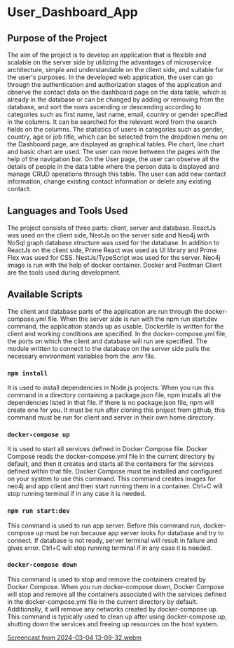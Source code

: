 # User_Dashboard_App

## Purpose of the Project

The aim of the project is to develop an application that is flexible and scalable on the server side by utilizing the advantages of microservice architecture,
simple and understandable on the client side, and suitable for the user's purposes. In the developed web application, the user can go through the authentication
and authorization stages of the application and observe the contact data on the dashboard page on the data table, which is already in the database or can be 
changed by adding or removing from the database, and sort the rows ascending or descending according to categories such as first name, last name, email, country
or gender specified in the columns. It can be searched for the relevant word from the search fields on the columns. The statistics of users in categories such as
gender, country, age or job title, which can be selected from the dropdown menu on the Dashboard page, are displayed as graphical tables. Pie chart, line chart 
and basic chart are used. The user can move between the pages with the help of the navigation bar. On the User page, the user can observe all the details of people
in the data table where the person data is displayed and manage CRUD operations through this table. The user can add new contact information, change existing 
contact information or delete any existing contact.

## Languages and Tools Used

The project consists of three parts: client, server and database. ReactJs was used on the client side, NestJs on the server side and Neo4j with NoSql graph database
structure was used for the database. In addition to ReactJs on the client side, Prime React was used as UI library and Prime Flex was used for CSS. NestJs/TypeScript
was used for the server. Neo4j image is run with the help of docker container. Docker and Postman Client are the tools used during development.

## Available Scripts

The client and database parts of the application are run through the docker-compose.yml file. When the server side is run with the npm run start:dev command, the
application stands up as usable. Dockerfile is written for the client and working conditions are specified. In the docker-compose.yml file, the ports on which the
client and database will run are specified. The module written to connect to the database on the server side pulls the necessary environment variables from the .env file.

### `npm install`

It is used to install dependencies in Node.js projects. When you run this command in a directory containing a package.json file, npm installs all the 
dependencies listed in that file. If there is no package.json file, npm will create one for you. It must be run after cloning this project from github, this command 
must be run for client and server in their own home directory.

### `docker-compose up`

It is used to start all services defined in Docker Compose file. Docker Compose reads the docker-compose.yml file in the current directory by default, and then it 
creates and starts all the containers for the services defined within that file. Docker Compose must be installed and configured on your system to use this command.
This command creates images for neo4j and app client and then start running them in a container. Ctrl+C will stop running terminal if in any case it is needed.

### `npm run start:dev`

This command is used to run app server. Before this command run, docker-compose up must be run because app server looks for database and try to connect. If database
is not ready, server terminal will result in failure and gives error. Ctrl+C will stop running terminal if in any case it is needed.

### `docker-compose down`

This command is used to stop and remove the containers created by Docker Compose. When you run docker-compose down, Docker Compose will stop and remove all the 
containers associated with the services defined in the docker-compose.yml file in the current directory by default. Additionally, it will remove any networks created
by docker-compose up. This command is typically used to clean up after using docker-compose up, shutting down the services and freeing up resources on the host system.


[Screencast from 2024-03-04 13-09-32.webm](https://github.com/davutD/user-dashboard-app/assets/124710876/c2a98fcb-e5f5-4611-9049-dc82277b8d04)



